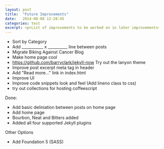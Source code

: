 ```yaml
---
layout: post
title:  "Future Improvements"
date:   2014-08-08 12:28:45
categories: test
excerpt: <p>List of improvements to be worked on in later improvements</p>
---
```


* Sort by Category
* Add ___________ x __________ line between posts
* Migrate Biking Against Cancer Blog
* Make home page cool
* https://github.com/barryclark/jekyll-now Try out the lanyon theme
* Improve post excerpt meta tag in header
* Add "Read more..." link in index.html
* Improve UI
* Improve code snippets look and feel (Add lineno class to css)
* try out collections for hosting coffeescript


Done:
* Add basic deliniation between posts on home page
* Add home page
* Bourbon, Neat and Bitters added
* Added all four supported Jekyll plugins

Other Options
* Add Foundation 5 (SASS)

